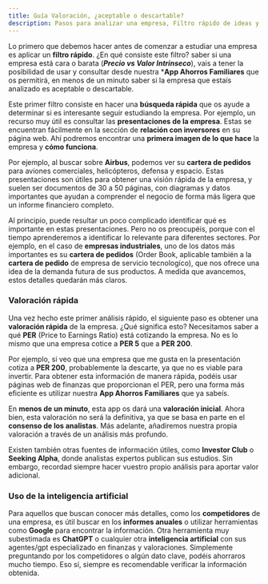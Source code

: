 ```yaml
---
title: Guía Valoración, ¿aceptable o descartable?
description: Pasos para analizar una empresa, Filtro rápido de ideas y Posibles Descartes
---
```


Lo primero que debemos hacer antes de comenzar a estudiar una empresa es aplicar un **filtro rápido**. ¿En qué consiste este filtro? saber si una empresa está cara o barata (***Precio vs Valor Intrinseco***), vais a tener la posibilidad de usar y consultar desde nuestra ***App Ahorros Familiares** que os permitirá, en menos de un minuto saber si la empresa que estaís analizado es aceptable o descartable. 

Este primer filtro consiste en hacer una **búsqueda rápida** que os ayude a determinar si es interesante seguir estudiando la empresa. Por ejemplo, un recurso muy útil es consultar las **presentaciones de la empresa**. Estas se encuentran fácilmente en la sección de **relación con inversores** en su página web. Ahí podremos encontrar una **primera imagen de lo que hace** la empresa y **cómo funciona**.

Por ejemplo, al buscar sobre **Airbus**, podemos ver su **cartera de pedidos** para aviones comerciales, helicópteros, defensa y espacio. Estas presentaciones son útiles para obtener una visión rápida de la empresa, y suelen ser documentos de 30 a 50 páginas, con diagramas y datos importantes que ayudan a comprender el negocio de forma más ligera que un informe financiero completo.

Al principio, puede resultar un poco complicado identificar qué es importante en estas presentaciones. Pero no os preocupéis, porque con el tiempo aprenderemos a identificar lo relevante para diferentes sectores. Por ejemplo, en el caso de **empresas industriales**, uno de los datos más importantes es su **cartera de pedidos** (Order Book, aplicable también a la **cartera de pedido** de empresa de servicio tecnologíco), que nos ofrece una idea de la demanda futura de sus productos. A medida que avancemos, estos detalles quedarán más claros.

### Valoración rápida

Una vez hecho este primer análisis rápido, el siguiente paso es obtener una **valoración rápida** de la empresa. ¿Qué significa esto? Necesitamos saber a qué **PER** (Price to Earnings Ratio) está cotizando la empresa. No es lo mismo que una empresa cotice a **PER 5** que a **PER 200**. 

Por ejemplo, si veo que una empresa que me gusta en la presentación cotiza a **PER 200**, probablemente la descarte, ya que no es viable para invertir. Para obtener esta información de manera rápida, podéis usar páginas web de finanzas que proporcionan el PER, pero una forma más eficiente es utilizar nuestra **App Ahorros Familiares** que ya sabeís. 

En **menos de un minuto**, esta app os dará una **valoración inicial**. Ahora bien, esta valoración no será la definitiva, ya que se basa en parte en el **consenso de los analistas**. Más adelante, añadiremos nuestra propia valoración a través de un análisis más profundo.

Existen también otras fuentes de información útiles, como **Investor Club** o **Seeking Alpha**, donde analistas expertos publican sus estudios. Sin embargo, recordad siempre hacer vuestro propio análisis para aportar valor adicional.

### Uso de la inteligencia artificial

Para aquellos que buscan conocer más detalles, como los **competidores** de una empresa, es útil buscar en los **informes anuales** o utilizar herramientas como **Google** para encontrar la información. Otra herramienta muy subestimada es **ChatGPT** o cualquier otra **inteligencia artificial** con sus agentes/gpt especializado en finanzas y valoraciones. Simplemente preguntando por los competidores o algún dato clave, podéis ahorraros mucho tiempo. Eso sí, siempre es recomendable verificar la información obtenida.

